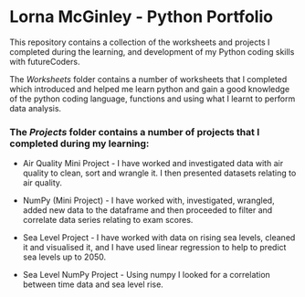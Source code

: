 # Lorna McGinley - Python Portfolio

This repository contains a collection of the worksheets and projects I completed during the learning, and development of my Python coding skills with futureCoders.

The *Worksheets* folder contains a number of worksheets that I completed which introduced and helped me learn python and gain a good knowledge of the python coding language, functions and using what I learnt to perform data analysis.

### The *Projects* folder contains a number of projects that I completed during my learning:
- Air Quality Mini Project - I have worked and investigated data with air quality to clean, sort and wrangle it. I then presented datasets relating to air quality.

- NumPy (Mini Project) - I have worked with, investigated, wrangled, added new data to the dataframe and then proceeded to filter and correlate data series relating to exam scores.

- Sea Level Project - I have worked with data on rising sea levels, cleaned it and visualised it, and I have used linear regression to help to predict sea levels up to 2050.

- Sea Level NumPy Project - Using numpy I looked for a correlation between time data and sea level rise.
